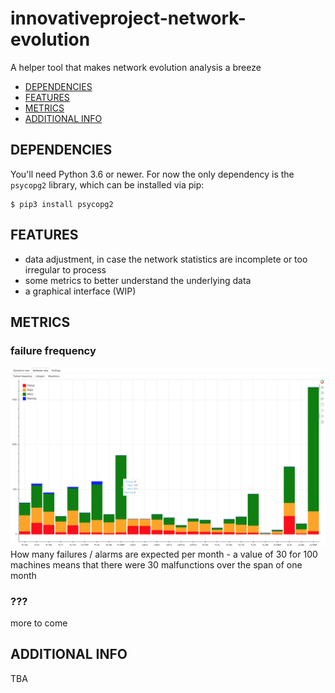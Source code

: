 # innovativeproject-network-evolution


A helper tool that makes network evolution analysis a breeze

- [DEPENDENCIES](#dependencies)
- [FEATURES](#features)
- [METRICS](#metrics)
- [ADDITIONAL INFO](#additional-info)

## DEPENDENCIES
You'll need Python 3.6 or newer. For now the only dependency is the `psycopg2` library, which can be installed via pip:  
```
$ pip3 install psycopg2
```

## FEATURES
- data adjustment, in case the network statistics are incomplete or too irregular to process
- some metrics to better understand the underlying data
- a graphical interface (WIP)

## METRICS
### failure frequency
![GitHub Logo](/screenshots/failure_frequency.png)
How many failures / alarms are expected per month - a value of 30 for 100 machines means that there were 30 malfunctions over the span of one month

### ???
more to come

## ADDITIONAL INFO
TBA
